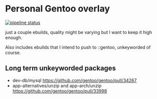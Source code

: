 
# Personal Gentoo overlay

[![pipeline status](https://gitlab.com/Parona/parona-overlay/badges/master/pipeline.svg)](https://gitlab.com/Parona/parona-overlay/-/commits/master) 

just a couple ebuilds, quality might be varying but I want to keep it high enough.

Also includes ebuilds that I intend to push to ::gentoo, unkeyworded of course.

## Long term unkeyworded packages

* dev-db/mysql https://github.com/gentoo/gentoo/pull/34267
* app-alternatives/unzip and app-arch/unzip https://github.com/gentoo/gentoo/pull/33998
